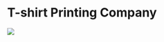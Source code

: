 # T-shirt Printing Company 
<img src="https://github.com/kayles-bit/kayles-bit.github.io/blob/main/shirt%20aesthetic.jpg.avif">
